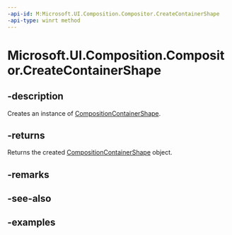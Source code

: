 ```yaml
---
-api-id: M:Microsoft.UI.Composition.Compositor.CreateContainerShape
-api-type: winrt method
---
```


<!-- Method syntax.
public CompositionContainerShape Compositor.CreateContainerShape()
-->

# Microsoft.UI.Composition.Compositor.CreateContainerShape

## -description

Creates an instance of [CompositionContainerShape](compositioncontainershape.md).

## -returns

Returns the created [CompositionContainerShape](compositioncontainershape.md) object.

## -remarks

## -see-also

## -examples


